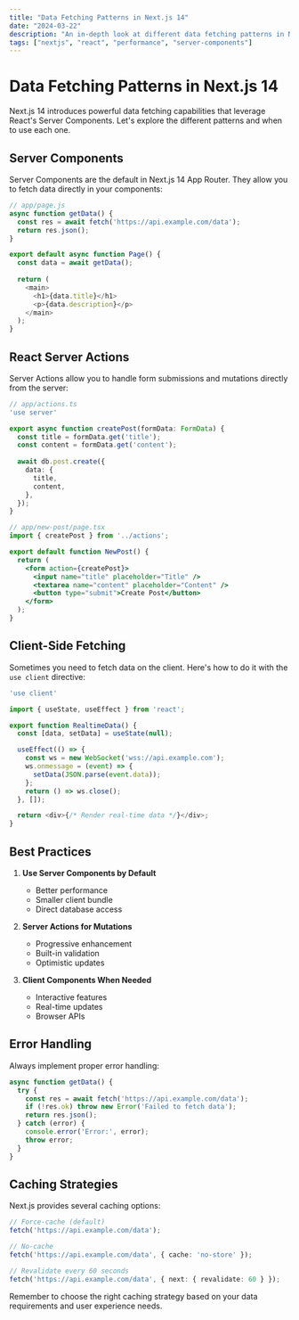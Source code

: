 ```yaml
---
title: "Data Fetching Patterns in Next.js 14"
date: "2024-03-22"
description: "An in-depth look at different data fetching patterns in Next.js 14, including Server Components, React Server Actions, and client-side fetching strategies."
tags: ["nextjs", "react", "performance", "server-components"]
---
```


# Data Fetching Patterns in Next.js 14

Next.js 14 introduces powerful data fetching capabilities that leverage React's Server Components. Let's explore the different patterns and when to use each one.

## Server Components

Server Components are the default in Next.js 14 App Router. They allow you to fetch data directly in your components:

```javascript
// app/page.js
async function getData() {
  const res = await fetch('https://api.example.com/data');
  return res.json();
}

export default async function Page() {
  const data = await getData();
  
  return (
    <main>
      <h1>{data.title}</h1>
      <p>{data.description}</p>
    </main>
  );
}
```

## React Server Actions

Server Actions allow you to handle form submissions and mutations directly from the server:

```typescript
// app/actions.ts
'use server'

export async function createPost(formData: FormData) {
  const title = formData.get('title');
  const content = formData.get('content');
  
  await db.post.create({
    data: {
      title,
      content,
    },
  });
}
```

```jsx
// app/new-post/page.tsx
import { createPost } from '../actions';

export default function NewPost() {
  return (
    <form action={createPost}>
      <input name="title" placeholder="Title" />
      <textarea name="content" placeholder="Content" />
      <button type="submit">Create Post</button>
    </form>
  );
}
```

## Client-Side Fetching

Sometimes you need to fetch data on the client. Here's how to do it with the `use client` directive:

```typescript
'use client'

import { useState, useEffect } from 'react';

export function RealtimeData() {
  const [data, setData] = useState(null);

  useEffect(() => {
    const ws = new WebSocket('wss://api.example.com');
    ws.onmessage = (event) => {
      setData(JSON.parse(event.data));
    };
    return () => ws.close();
  }, []);

  return <div>{/* Render real-time data */}</div>;
}
```

## Best Practices

1. **Use Server Components by Default**
   - Better performance
   - Smaller client bundle
   - Direct database access

2. **Server Actions for Mutations**
   - Progressive enhancement
   - Built-in validation
   - Optimistic updates

3. **Client Components When Needed**
   - Interactive features
   - Real-time updates
   - Browser APIs

## Error Handling

Always implement proper error handling:

```typescript
async function getData() {
  try {
    const res = await fetch('https://api.example.com/data');
    if (!res.ok) throw new Error('Failed to fetch data');
    return res.json();
  } catch (error) {
    console.error('Error:', error);
    throw error;
  }
}
```

## Caching Strategies

Next.js provides several caching options:

```typescript
// Force-cache (default)
fetch('https://api.example.com/data');

// No-cache
fetch('https://api.example.com/data', { cache: 'no-store' });

// Revalidate every 60 seconds
fetch('https://api.example.com/data', { next: { revalidate: 60 } });
```

Remember to choose the right caching strategy based on your data requirements and user experience needs. 